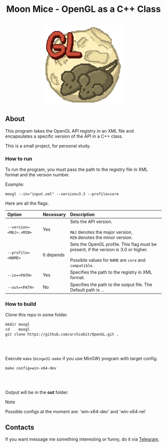 <div>
  <h1 align="center">Moon Mice - OpenGL as a C++ Class</h1>
  <br>
  <div align="center">
    <a href="https://github.com/archiebit/OpenGL">
      <img src=".github/logo.png" width="256" height="256"/>
    </a>
  </div>
</div>



## About
This program takes the OpenGL API registry in an XML file and encapsulates
a specific version of the API in a C++ class.

This is a small project, for personal study.



### How to run
To run the program, you must pass the path to the registry file in XML format
and the version number.

Example:
```
moogl --in="input.xml" --version=3.3 --profile=core
```

Here are all the flags.

| Option                  | Necessary  | Description                                                                                                                                           |
|:------------------------|:-----------|:------------------------------------------------------------------------------------------------------------------------------------------------------|
| `--version=<MAJ>.<MIN>` | Yes        | Sets the API version.<br/><br/>`MAJ` denotes the major version,<br/>`MIN` denotes the minor version.                                                  |
| `--profile=<NAME>`      | It depends | Sets the OpenGL profile. This flag must be present, if the version is 3.0 or higher.<br/><br/>Possible values for `NAME` are `core` and `compatible`. |
| `--in=<PATH>`           | Yes        | Specifies the path to the registry in XML format.                                                                                                     |
| `--out=<PATH>`          | No         | Specifies the path to the output file. The Default path is `.`.                                                                                       |



### How to build
Clone this repo in some folder.
```
mkdir moogl
cd    moogl
git clone https://github.com/archiebit/OpenGL.git .
```
<br/>
<br/>


Execute `make` (`mingw32-make` if you use MinGW) program with target config.
```
make config=win-x64-dev
```
<br/>
<br/>


Output will be in the __out__ folder.
>[!NOTE]
>Possible configs at the moment are: 'win-x64-dev' and 'win-x64-rel'



## Contacts
If you want message me something interesting or funny, do it via [Telegram](https://t.me/ArchieBIT).